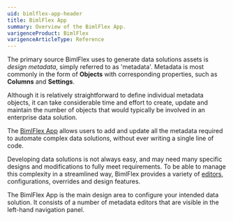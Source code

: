 ```yaml
---
uid: bimlflex-app-header
title: BimlFlex App
summary: Overview of the BimlFlex App.
varigenceProduct: BimlFlex
varigenceArticleType: Reference
---
```

The primary source BimlFlex uses to generate data solutions assets is *design metadata*, simply referred to as 'metadata'. Metadata is most commonly in the form of **Objects** with corresponding properties, such as **Columns** and **Settings**.

Although it is relatively straightforward to define individual metadata objects, it can take considerable time and effort to create, update and maintain the number of objects that would typically be involved in an enterprise data solution.

The [BimlFlex App](xref:metadata-editors-overview) allows users to add and update all the metadata required to automate complex data solutions, without ever writing a single line of code.

Developing data solutions is not always easy, and may need many specific designs and modifications to fully meet requirements. To be able to manage this complexity in a streamlined way, BimlFlex provides a variety of [editors](xref:metadata-editors-overview), configurations, overrides and design features.

The BimlFlex App is the main design area to configure your intended data solution. It consists of a number of metadata editors that are visible in the left-hand navigation panel.
